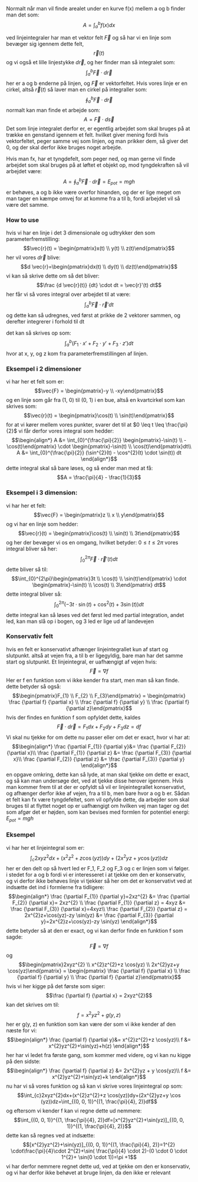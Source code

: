 Normalt når man vil finde arealet under en kurve f(x) mellem a og b finder man det som:
$$A = \int_{a}^{b}f(x) dx$$

ved linjeintegraler har man et vektor felt $\vec{F}$ og så har vi en linje som bevæger sig igennem dette felt, $$\vec{r}(t)$$ og vi også et lille linjestykke $d \vec{r}$, og her finder man så integralet som:
$$\int_{a}^{b}\vec{F} \cdot d \vec{r}$$
her er a og b enderne på linjen, og $\vec{F}$ er vektorfeltet.
Hvis vores linje er en cirkel, altså $\vec{r}(t)$ så laver man en cirkel på integraller som:
$$\oint_{a}^{b}\vec{F} \cdot d\vec{r}$$
normalt kan man finde et arbejde som:
$$A = \vec{F} \cdot d \vec{s}$$
Det som linje integralet derfor er, er egentlig arbejdet som skal bruges på at trække en genstand igennem et felt. hvilket giver mening fordi hvis vektorfeltet, peger samme vej som linjen, og man prikker dem, så giver det 0, og der skal derfor ikke bruges noget arbejde.

Hvis man fx, har et tyngdefelt, som peger ned, og man gerne vil finde arbejdet som skal bruges på at løftet et objekt op, mod tyngdekraften så vil arbejdet være:
$$A = \oint_{a}^{b}\vec{F} \cdot d \vec{r}=E_{pot}=mgh$$
er behøves, a og b ikke være overfor hinanden, og der er lige meget om man tager en kæmpe omvej for at komme fra a til b, fordi arbejdet vil så være det samme.

### How to use
hvis vi har en linje i det 3 dimensionale og udtrykker den som parameterfremstilling:
$$\vec{r}(t) = \begin{pmatrix}x(t) \\ y(t) \\ z(t)\end{pmatrix}$$
her vil vores $d \vec{r}$ blive:
$$d \vec{r}=\begin{pmatrix}dx(t) \\ dy(t) \\ dz(t)\end{pmatrix}$$
vi kan så skrive dette om så det bliver:
$$\frac {d \vec{r}(t)} {dt} \cdot dt = \vec{r}'(t) dt$$
her får vi så vores integral over arbejdet til at være:
$$\int_{a}^{b}\vec{F} \cdot \vec{r}'dt$$
og dette kan så udregnes, ved først at prikke de 2 vektorer sammen, og derefter integrerer i forhold til dt

det kan så skrives op som:
$$\int_{a}^{b}(F_{1} \cdot x'+F_{2}\cdot y' + F_{3}\cdot z') dt$$
hvor at x, y, og z kom fra parameterfremstillingen af linjen.
### Eksempel i 2 dimensioner
vi har her et felt som er: 
$$\vec{F} = \begin{pmatrix}-y \\ -xy\end{pmatrix}$$
og en linje som går fra (1, 0) til (0, 1) i en bue, altså en kvartcirkel som kan skrives som:
$$\vec{r}(t) = \begin{pmatrix}\cos(t)  \\ \sin(t)\end{pmatrix}$$
for at vi kører mellem vores punkter, svarer det til at $0 \leq t \leq \frac{\pi}{2}$ 
vi får derfor vores integral som hedder:
$$\begin{align*}
A &=  \int_{0}^{\frac{\pi}{2}} \begin{pmatrix}-\sin(t) \\ - \cos(t)\end{pmatrix} \cdot \begin{pmatrix}-\sin(t)  \\ \cos(t)\end{pmatrix}dt\\
A &=  \int_{0}^{\frac{\pi}{2}} (\sin^{2}(t) - \cos^{2}(t) \cdot \sin(t)) dt
\end{align*}$$
dette integral skal så bare løses, og så ender man med at få:
$$A = \frac{\pi}{4} - \frac{1}{3}$$

### Eksempel i 3 dimension:
vi har her et felt:
$$\vec{F} = \begin{pmatrix}z \\ x \\ y\end{pmatrix}$$
og vi har en linje som hedder:
$$\vec{r}(t) = \begin{pmatrix}\cos(t) \\ \sin(t) \\ 3t\end{pmatrix}$$
og her der bevæger vi os en omgang, hvilket betyder: $0 \leq t \leq 2\pi$
vores integral bliver så her:
$$\int_{0}^{2\pi}\vec{F} \cdot \vec{r}'(t) dt$$
dette bliver så til:
$$\int_{0}^{2\pi}\begin{pmatrix}3t \\ \cos(t) \\ \sin(t)\end{pmatrix} \cdot \begin{pmatrix}-\sin(t) \\ \cos(t) \\ 3\end{pmatrix} dt$$
dette integral bliver så:
$$\int_{0}^{2\pi}(-3t \cdot \sin(t) + \cos^{2}(t)+ 3\sin(t)) dt$$
dette integral kan så løses ved det først led med partial integration, andet led, kan man slå op i bogen, og 3 led er lige ud af landevejen



### Konservativ felt
hvis en felt er konservativt afhænger linjeintegrallet kun af start og slutpunkt. altså at vejen fra, a til b er ligegyldig, bare man har det samme start og slutpunkt. Et linjeintegral, er uafhængigt af vejen hvis:
$$\vec{F} = \nabla f$$
Her er f en funktion som vi ikke kender fra start, men man så kan finde.
dette betyder så også:
$$\begin{pmatrix}F_{1} \\ F_{2} \\ F_{3}\end{pmatrix} = \begin{pmatrix} \frac {\partial f} {\partial x} \\  \frac {\partial f} {\partial y} \\ \frac {\partial f} {\partial z}\end{pmatrix}$$
hvis der findes en funktion f som opfyldet dette, kaldes 
$$\vec{F} \cdot d \vec{r} = F_{1}dx+F_{2}dy+F_{3}dz=df$$
Vi skal nu tjekke for om dette nu passer eller om det er exact, hvor vi har at:
$$\begin{align*}
\frac {\partial F_{1}} {\partial y}&= \frac {\partial F_{2}} {\partial x}\\
\frac {\partial F_{1}} {\partial z} &= \frac {\partial F_{3}} {\partial x}\\
\frac {\partial F_{2}} {\partial z} &= \frac {\partial F_{3}} {\partial y}
\end{align*}$$
en opgave omkring, dette kan så lyde, at man skal tjekke om dette er exact, og så kan man undersøge det, ved at tjekke disse herover igennem. Hvis man kommer frem til at der er opfyldt så vil er linjeintegrallet konservativt, og afhænger derfor ikke af vejen, fra a til b, men bare hvor a og b er. Sådan et felt kan fx være tyngdefeltet, som vil opfylde dette, da arbejder som skal bruges til at flyttet noget op er uafhængigt om hvilken vej man tager og det som afgør det er højden, som kan bevises med formlen for potentiel energi: $E_{pot}= mgh$ 


### Eksempel 
vi har her et linjeintegral som er:
$$\int_{c}2xyz^{2}dx+(x^{2}z^{2}+z \cos(yz))dy+(2x^{2}yz+y \cos
(yz))dz$$
her er den delt op så hvert led er F_1, F_2 og F_3 og c er linjen som vi følger. i stedet for a og b fordi vi er interesseret i at tjekke om den er konservativ, og vi derfor ikke behøves linje
vi tjekker så her om det er konservativt ved at indsætte det ind i formlerne fra tidligere:
$$\begin{align*}
\frac {\partial F_{1}} {\partial y}=2xz^{2} &= \frac {\partial F_{2}} {\partial x}= 2xz^{2} \\
\frac {\partial F_{1}} {\partial z} = 4xyz &= \frac {\partial F_{3}} {\partial x}=4xyz\\
\frac {\partial F_{2}} {\partial z} = 2x^{2}z+\cos(yz)-zy \sin(yz) &= \frac {\partial F_{3}} {\partial y}=2x^{2}z+\cos(yz)-zy \sin(yz)
\end{align*}$$
dette betyder så at den er exact, og vi kan derfor finde en funktion f som sagde:
$$\vec{F} = \nabla f$$
og
$$\begin{pmatrix}2xyz^{2} \\ x^{2}z^{2}+z \cos(yz) \\ 2x^{2}yz+y \cos(yz)\end{pmatrix} = \begin{pmatrix} \frac {\partial f} {\partial x} \\  \frac {\partial f} {\partial y} \\ \frac {\partial f} {\partial z}\end{pmatrix}$$
hvis vi her kigge på det første som siger:
$$\frac {\partial f} {\partial x} = 2xyz^{2}$$
kan det skrives om til:
$$f = x^{2}yz^{2}+g(y, z)$$
her er g(y, z) en funktion som kan være der som vi ikke kender
af den næste for vi:
$$\begin{align*}
\frac {\partial f} {\partial y}&= x^{2}z^{2}+z \cos(yz)\\
f &= x^{2}yz^{2}+\sin(yz)+h(z) 
\end{align*}$$
her har vi ledet fra første gang, som kommer med videre, og vi kan nu kigge på den sidste:
$$\begin{align*}
\frac {\partial f} {\partial z} &=  2x^{2}yz + y \cos(yz)\\
f &= x^{2}yz^{2}+\sin(yz)+k
\end{align*}$$
nu har vi så vores funktion og så kan vi skrive vores linjeintegral op som:
$$\int_{c}2xyz^{2}dx+(x^{2}z^{2}+z \cos(yz))dy+(2x^{2}yz+y \cos
(yz))dz=\int_{(0, 0, 1)}^{(1, \frac{\pi}{4}, 2)}df$$
og eftersom vi kender f kan vi regne dette ud nemmere:
$$\int_{(0, 0, 1)}^{(1, \frac{\pi}{4}, 2)}df=[x^{2}yz^{2}+\sin(yz)]_{(0, 0, 1)}^{(1, \frac{\pi}{4}, 2)}$$
dette kan så regnes ved at indsætte:
$$[x^{2}yz^{2}+\sin(yz)]_{(0, 0, 1)}^{(1, \frac{\pi}{4}, 2)}=1^{2} \cdot\frac{\pi}{4}\cdot 2^{2}+\sin( \frac{\pi}{4} \cdot 2)-(0 \cdot 0 \cdot 1^{2}+ \sin(0 \cdot 1))=\pi +1$$
vi har derfor nemmere regnet dette ud, ved at tjekke om den er konservativ, og vi har derfor ikke behøvet at bruge linjen, da den ikke er relevant
